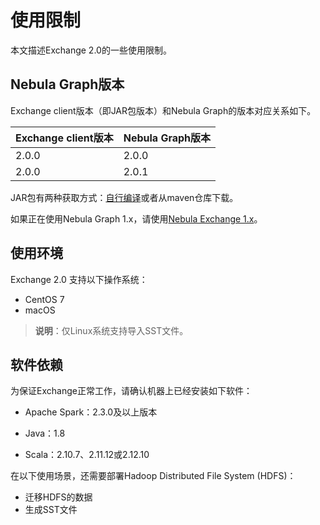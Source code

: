 # 使用限制

本文描述Exchange 2.0的一些使用限制。

## Nebula Graph版本

Exchange client版本（即JAR包版本）和Nebula Graph的版本对应关系如下。

|Exchange client版本|Nebula Graph版本|
|:---|:---|
|2.0.0|2.0.0|
|2.0.0|2.0.1|

JAR包有两种获取方式：[自行编译](../ex-ug-compile.md)或者从maven仓库下载。

如果正在使用Nebula Graph 1.x，请使用[Nebula Exchange 1.x](https://github.com/vesoft-inc/nebula-java/tree/v1.0/tools "Click to go to GitHub")。

## 使用环境

Exchange 2.0 支持以下操作系统：

- CentOS 7
- macOS

> **说明**：仅Linux系统支持导入SST文件。

## 软件依赖

为保证Exchange正常工作，请确认机器上已经安装如下软件：

- Apache Spark：2.3.0及以上版本

- Java：1.8

- Scala：2.10.7、2.11.12或2.12.10

在以下使用场景，还需要部署Hadoop Distributed File System (HDFS)：

- 迁移HDFS的数据
- 生成SST文件
